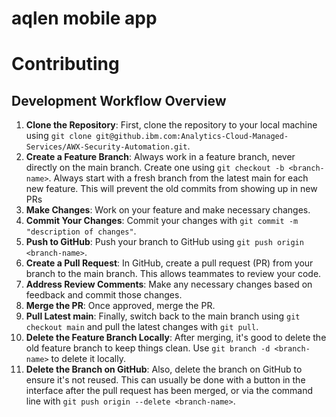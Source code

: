 # aqlen mobile app

# Contributing
## Development Workflow Overview
1. **Clone the Repository**: First, clone the repository to your local machine using `git clone git@github.ibm.com:Analytics-Cloud-Managed-Services/AWX-Security-Automation.git`.
2. **Create a Feature Branch**: Always work in a feature branch, never directly on the main branch. Create one using `git checkout -b <branch-name>`.  Always start with a fresh branch from the latest main for each new feature. This will prevent the old commits from showing up in new PRs
3. **Make Changes**: Work on your feature and make necessary changes.
4. **Commit Your Changes**: Commit your changes with `git commit -m "description of changes"`.
5. **Push to GitHub**: Push your branch to GitHub using `git push origin <branch-name>`.
6. **Create a Pull Request**: In GitHub, create a pull request (PR) from your branch to the main branch. This allows teammates to review your code.
7. **Address Review Comments**: Make any necessary changes based on feedback and commit those changes.
8. **Merge the PR**: Once approved, merge the PR. 
9. **Pull Latest main**: Finally, switch back to the main branch using `git checkout main` and pull the latest changes with `git pull`.
10. **Delete the Feature Branch Locally**: After merging, it's good to delete the old feature branch to keep things clean. Use `git branch -d <branch-name>` to delete it locally.
11. **Delete the Branch on GitHub**: Also, delete the branch on GitHub to ensure it's not reused. This can usually be done with a button in the interface after the pull request has been merged, or via the command line with `git push origin --delete <branch-name>`.


